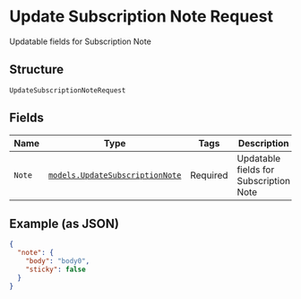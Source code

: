 
# Update Subscription Note Request

Updatable fields for Subscription Note

## Structure

`UpdateSubscriptionNoteRequest`

## Fields

| Name | Type | Tags | Description |
|  --- | --- | --- | --- |
| `Note` | [`models.UpdateSubscriptionNote`](../../doc/models/update-subscription-note.md) | Required | Updatable fields for Subscription Note |

## Example (as JSON)

```json
{
  "note": {
    "body": "body0",
    "sticky": false
  }
}
```

